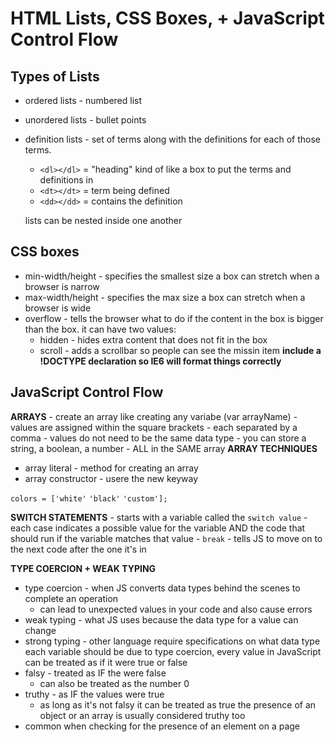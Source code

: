 # HTML Lists, CSS Boxes, + JavaScript Control Flow

## Types of Lists
- ordered lists - numbered list
- unordered lists - bullet points
- definition lists - set of terms along with the definitions for each of those terms.
    - ```<dl></dl>``` = "heading" kind of like a box to put the terms and definitions in
    - ```<dt></dt>``` = term being defined
    - ```<dd></dd>``` = contains the definition 

    lists can be nested inside one another

## CSS boxes
- min-width/height - specifies the smallest size a box can stretch when a browser is narrow
- max-width/height - specifies the max size a box can stretch when a browser is wide
- overflow - tells the browser what to do if the content in the box is bigger than the box. it can have two values:
    - hidden - hides extra content that does not fit in the box
    - scroll - adds a scrollbar so people can see the missin item 
**include a !DOCTYPE declaration so IE6 will format things correctly**

## JavaScript Control Flow
**ARRAYS**
    - create an array like creating any variabe (var arrayName) 
    - values are assigned within the square brackets
    - each separated by a comma
    - values do not need to be the same data type
        - you can store a string, a boolean, a number - ALL in the SAME array
**ARRAY TECHNIQUES**
- array literal - method for creating an array
- array constructor - usere the new keyway

```colors = ['white'```
          ```'black'```
          ```'custom'];```

**SWITCH STATEMENTS**
    - starts with a variable called the ```switch value```
    - each case indicates a possible value for the variable AND the code that should run if the variable matches that value 
    - ```break``` - tells JS to move on to the next code after the one it's in

**TYPE COERCION + WEAK TYPING**
- type coercion - when JS converts data types behind the scenes to complete an operation 
    - can lead to unexpected values in your code and also cause errors
- weak typing - what JS uses because the data type for a value can change 
- strong typing - other language require specifications on what data type each variable should be
due to type coercion, every value in JavaScript can be treated as if it were true or false
- falsy - treated as IF the were false
    - can also be treated as the number 0
- truthy - as IF the values were true
    - as long as it's not falsy it can be treated as true
the presence of an object or an array is usually considered truthy too
- common when checking for the presence of an element on a page